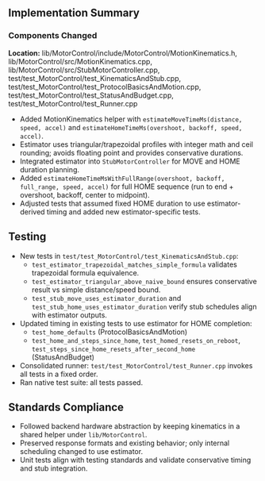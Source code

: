 ## Implementation Summary

### Components Changed
**Location:** lib/MotorControl/include/MotorControl/MotionKinematics.h, lib/MotorControl/src/MotionKinematics.cpp, lib/MotorControl/src/StubMotorController.cpp, test/test_MotorControl/test_KinematicsAndStub.cpp, test/test_MotorControl/test_ProtocolBasicsAndMotion.cpp, test/test_MotorControl/test_StatusAndBudget.cpp, test/test_MotorControl/test_Runner.cpp

- Added MotionKinematics helper with `estimateMoveTimeMs(distance, speed, accel)` and `estimateHomeTimeMs(overshoot, backoff, speed, accel)`.
- Estimator uses triangular/trapezoidal profiles with integer math and ceil rounding; avoids floating point and provides conservative durations.
- Integrated estimator into `StubMotorController` for MOVE and HOME duration planning.
- Added `estimateHomeTimeMsWithFullRange(overshoot, backoff, full_range, speed, accel)` for full HOME sequence (run to end + overshoot, backoff, center to midpoint).
- Adjusted tests that assumed fixed HOME duration to use estimator-derived timing and added new estimator-specific tests.

## Testing
- New tests in `test/test_MotorControl/test_KinematicsAndStub.cpp`:
  - `test_estimator_trapezoidal_matches_simple_formula` validates trapezoidal formula equivalence.
  - `test_estimator_triangular_above_naive_bound` ensures conservative result vs simple distance/speed bound.
  - `test_stub_move_uses_estimator_duration` and `test_stub_home_uses_estimator_duration` verify stub schedules align with estimator outputs.
- Updated timing in existing tests to use estimator for HOME completion:
  - `test_home_defaults` (ProtocolBasicsAndMotion)
  - `test_home_and_steps_since_home`, `test_homed_resets_on_reboot`, `test_steps_since_home_resets_after_second_home` (StatusAndBudget)
- Consolidated runner: `test/test_MotorControl/test_Runner.cpp` invokes all tests in a fixed order.
- Ran native test suite: all tests passed.

## Standards Compliance
- Followed backend hardware abstraction by keeping kinematics in a shared helper under `lib/MotorControl`.
- Preserved response formats and existing behavior; only internal scheduling changed to use estimator.
- Unit tests align with testing standards and validate conservative timing and stub integration.
